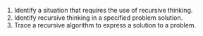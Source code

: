 1. Identify a situation that requires the use of recursive thinking.
2. Identify recursive thinking in a specified problem solution.
3. Trace a recursive algorithm to express a solution to a problem.